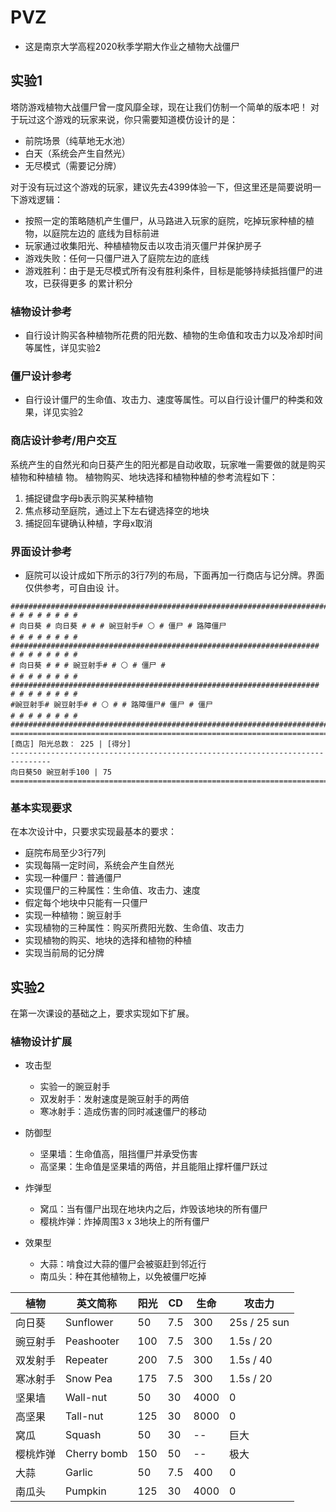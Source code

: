 # PVZ

+ 这是南京大学高程2020秋季学期大作业之植物大战僵尸

## 实验1

塔防游戏植物大战僵尸曾一度风靡全球，现在让我们仿制一个简单的版本吧！
对于玩过这个游戏的玩家来说，你只需要知道模仿设计的是：

+ 前院场景（纯草地无水池）
+ 白天（系统会产生自然光）
+ 无尽模式（需要记分牌）

对于没有玩过这个游戏的玩家，建议先去4399体验一下，但这里还是简要说明一下游戏逻辑：

+ 按照一定的策略随机产生僵尸，从马路进入玩家的庭院，吃掉玩家种植的植物，以庭院左边的
  底线为目标前进
+ 玩家通过收集阳光、种植植物反击以攻击消灭僵尸并保护房子
+ 游戏失败：任何一只僵尸进入了庭院左边的底线
+ 游戏胜利：由于是无尽模式所有没有胜利条件，目标是能够持续抵挡僵尸的进攻，已获得更多
  的累计积分

### 植物设计参考

+ 自行设计购买各种植物所花费的阳光数、植物的生命值和攻击力以及冷却时间等属性，详见实验2

### 僵尸设计参考

+ 自行设计僵尸的生命值、攻击力、速度等属性。可以自行设计僵尸的种类和效果，详见实验2

### 商店设计参考/用户交互

系统产生的自然光和向日葵产生的阳光都是自动收取，玩家唯一需要做的就是购买植物和种植植
物。
植物购买、地块选择和植物种植的参考流程如下：

1. 捕捉键盘字母b表示购买某种植物
2. 焦点移动至庭院，通过上下左右键选择空的地块
3. 捕捉回车键确认种植，字母x取消

### 界面设计参考

+ 庭院可以设计成如下所示的3行7列的布局，下面再加一行商店与记分牌。界面仅供参考，可自由设
  计。

```
###############################################################################
# # # # # # # #
# 向日葵 # 向日葵 # # # 豌豆射手# ⚪ # 僵尸 # 路障僵尸
# # # # # # # #
#####################################################################
# # # # # # # #
# 向日葵 # # # 豌豆射手# # ⚪ # 僵尸 #
# # # # # # # #
#####################################################################
# # # # # # # #
#豌豆射手# 豌豆射手# # ⚪ # # 路障僵尸# 僵尸 # 僵尸
# # # # # # # #
###############################################################################
===============================================================================
[商店] 阳光总数： 225 | [得分]
-------------------------------------------------------------------------------
向日葵50 豌豆射手100 | 75
===============================================================================
```

### 基本实现要求
在本次设计中，只要求实现最基本的要求：

+ 庭院布局至少3行7列
+ 实现每隔一定时间，系统会产生自然光
+ 实现一种僵尸：普通僵尸
+ 实现僵尸的三种属性：生命值、攻击力、速度
+ 假定每个地块中只能有一只僵尸
+ 实现一种植物：豌豆射手
+ 实现植物的三种属性：购买所费阳光数、生命值、攻击力
+ 实现植物的购买、地块的选择和植物的种植
+ 实现当前局的记分牌

## 实验2

在第一次课设的基础之上，要求实现如下扩展。

### 植物设计扩展

+ 攻击型

  + 实验一的豌豆射手
  + 双发射手：发射速度是豌豆射手的两倍
  + 寒冰射手：造成伤害的同时减速僵尸的移动

+ 防御型

  + 坚果墙：生命值高，阻挡僵尸并承受伤害
  + 高坚果：生命值是坚果墙的两倍，并且能阻止撑杆僵尸跃过

+ 炸弹型

  + 窝瓜：当有僵尸出现在地块内之后，炸毁该地块的所有僵尸
  + 樱桃炸弹：炸掉周围3 x 3地块上的所有僵尸

+ 效果型

  + 大蒜：啃食过大蒜的僵尸会被驱赶到邻近行
  + 南瓜头：种在其他植物上，以免被僵尸吃掉

  

| 植物     | 英文简称    | 阳光 | CD   | 生命 | 攻击力       |
| -------- | ----------- | ---- | ---- | ---- | ------------ |
| 向日葵   | Sunflower   | 50   | 7.5  | 300  | 25s / 25 sun |
| 豌豆射手 | Peashooter  | 100  | 7.5  | 300  | 1.5s / 20    |
| 双发射手 | Repeater    | 200  | 7.5  | 300  | 1.5s / 40    |
| 寒冰射手 | Snow  Pea   | 175  | 7.5  | 300  | 1.5s / 20    |
| 坚果墙   | Wall-nut    | 50   | 30   | 4000 | 0            |
| 高坚果   | Tall-nut    | 125  | 30   | 8000 | 0            |
| 窝瓜     | Squash      | 50   | 30   | --   | 巨大         |
| 樱桃炸弹 | Cherry bomb | 150  | 50   | --   | 极大         |
| 大蒜     | Garlic      | 50   | 7.5  | 400  | 0            |
| 南瓜头   | Pumpkin     | 125  | 30   | 4000 | 0            |

